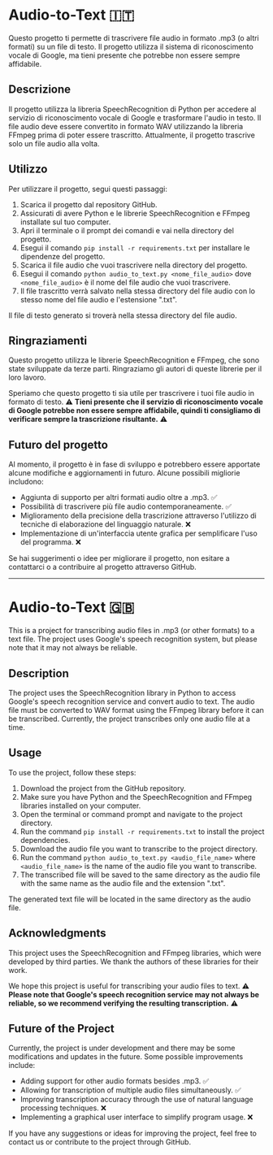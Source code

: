 # Audio-to-Text :it:

Questo progetto ti permette di trascrivere file audio in formato .mp3 (o altri formati) su un file di testo. Il progetto utilizza il sistema di riconoscimento vocale di Google, ma tieni presente che potrebbe non essere sempre affidabile.
## Descrizione

Il progetto utilizza la libreria SpeechRecognition di Python per accedere al servizio di riconoscimento vocale di Google e trasformare l'audio in testo. Il file audio deve essere convertito in formato WAV utilizzando la libreria FFmpeg prima di poter essere trascritto. Attualmente, il progetto trascrive solo un file audio alla volta.
## Utilizzo

Per utilizzare il progetto, segui questi passaggi:

1. Scarica il progetto dal repository GitHub.
2. Assicurati di avere Python e le librerie SpeechRecognition e FFmpeg installate sul tuo computer.
3. Apri il terminale o il prompt dei comandi e vai nella directory del progetto.
4. Esegui il comando `pip install -r requirements.txt` per installare le dipendenze del progetto.
5. Scarica il file audio che vuoi trascrivere nella directory del progetto.
6. Esegui il comando `python audio_to_text.py <nome_file_audio>` dove `<nome_file_audio>` è il nome del file audio che vuoi trascrivere.
7. Il file trascritto verrà salvato nella stessa directory del file audio con lo stesso nome del file audio e l'estensione ".txt".

Il file di testo generato si troverà nella stessa directory del file audio.

## Ringraziamenti

Questo progetto utilizza le librerie SpeechRecognition e FFmpeg, che sono state sviluppate da terze parti. Ringraziamo gli autori di queste librerie per il loro lavoro.

Speriamo che questo progetto ti sia utile per trascrivere i tuoi file audio in formato di testo.
:warning: **Tieni presente che il servizio di riconoscimento vocale di Google potrebbe non essere sempre affidabile, quindi ti consigliamo di verificare sempre la trascrizione risultante.** :warning:

## Futuro del progetto

Al momento, il progetto è in fase di sviluppo e potrebbero essere apportate alcune modifiche e aggiornamenti in futuro. Alcune possibili migliorie includono:

- Aggiunta di supporto per altri formati audio oltre a .mp3. :white_check_mark:
- Possibilità di trascrivere più file audio contemporaneamente. :white_check_mark:
- Miglioramento della precisione della trascrizione attraverso l'utilizzo di tecniche di elaborazione del linguaggio naturale. :x:
- Implementazione di un'interfaccia utente grafica per semplificare l'uso del programma. :x:

Se hai suggerimenti o idee per migliorare il progetto, non esitare a contattarci o a contribuire al progetto attraverso GitHub. 

***

# Audio-to-Text :uk:

This is a project for transcribing audio files in .mp3 (or other formats) to a text file. The project uses Google's speech recognition system, but please note that it may not always be reliable.

## Description

The project uses the SpeechRecognition library in Python to access Google's speech recognition service and convert audio to text. The audio file must be converted to WAV format using the FFmpeg library before it can be transcribed. Currently, the project transcribes only one audio file at a time.

## Usage

To use the project, follow these steps:

1. Download the project from the GitHub repository.
2. Make sure you have Python and the SpeechRecognition and FFmpeg libraries installed on your computer.
3. Open the terminal or command prompt and navigate to the project directory.
4. Run the command `pip install -r requirements.txt` to install the project dependencies.
5. Download the audio file you want to transcribe to the project directory.
6. Run the command `python audio_to_text.py <audio_file_name>` where `<audio_file_name>` is the name of the audio file you want to transcribe.
7. The transcribed file will be saved to the same directory as the audio file with the same name as the audio file and the extension ".txt".

The generated text file will be located in the same directory as the audio file.

## Acknowledgments

This project uses the SpeechRecognition and FFmpeg libraries, which were developed by third parties. We thank the authors of these libraries for their work.

We hope this project is useful for transcribing your audio files to text. 
:warning: **Please note that Google's speech recognition service may not always be reliable, so we recommend verifying the resulting transcription.** :warning:
## Future of the Project

Currently, the project is under development and there may be some modifications and updates in the future. Some possible improvements include:

- Adding support for other audio formats besides .mp3. :white_check_mark:
- Allowing for transcription of multiple audio files simultaneously. :white_check_mark:
- Improving transcription accuracy through the use of natural language processing techniques. :x:
- Implementing a graphical user interface to simplify program usage. :x:

If you have any suggestions or ideas for improving the project, feel free to contact us or contribute to the project through GitHub.